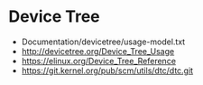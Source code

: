 # Device Tree
- Documentation/devicetree/usage-model.txt
- http://devicetree.org/Device_Tree_Usage
- https://elinux.org/Device_Tree_Reference
- https://git.kernel.org/pub/scm/utils/dtc/dtc.git
